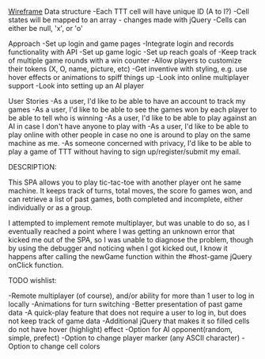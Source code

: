 [Wireframe](https://app.moqups.com/sjf125/woZADwAU/edit/page/a16b2c2a4)
Data structure
  -Each TTT cell will have unique ID (A to I?)
  -Cell states will be mapped to an array - changes made with jQuery
  -Cells can either be null, 'x', or 'o'

Approach
  -Set up login and game pages
  -Integrate login and records functionality with API
  -Set up game logic
  -Set up reach goals of
    -Keep track of multiple game rounds with a win counter
    -Allow players to customize their tokens (X, O, name, picture, etc)
    -Get inventive with styling, e.g. use hover effects or animations to
      spiff things up
  -Look into online multiplayer support
  -Look into setting up an AI player

User Stories
  -As a user, I'd like to be able to have an account to track my games
  -As a user, I'd like to be able to see the games won by each player to be able
   to tell who is winning
  -As a user, I'd like to be able to play against an AI in case I don't have
  anyone to play with
  -As a user, I'd like to be able to play online with other people in case no
  one is around to play on the same machine as me.
  -As someone concerned with privacy, I'd like to be able to play a game of TTT
  without having to sign up/register/submit my email.

DESCRIPTION:

This SPA allows you to play tic-tac-toe with another player ont he same machine.
It keeps track of turns, total moves, the score fo games won, and can retrieve a
list of past games, both completed and incomplete, either individually or as a
group.

I attempted to implement remote multiplayer, but was unable to do so, as I
eventually reached a point where I was getting an unknown error that kicked me
out of the SPA, so I was unable to diagnose the problem, though by using the
debugger and noticing when I got kicked out, I know it happens after calling the
newGame function within the #host-game jQuery onClick function.

TODO wishlist:

  -Remote multiplayer (of course), and/or ability for more than 1 user to log in
  locally
  -Animations for turn switching
  -Better presentation of past game data
  -A quick-play feature that does not require a user to log in, but does not
  keep track of game data
  -Additional jQuery that makes it so filled cells do not have hover (highlight)
  effect
  -Option for AI opponent(random, simple, prefect)
  -Option to change player marker (any ASCII character)
  -Option to change cell colors

